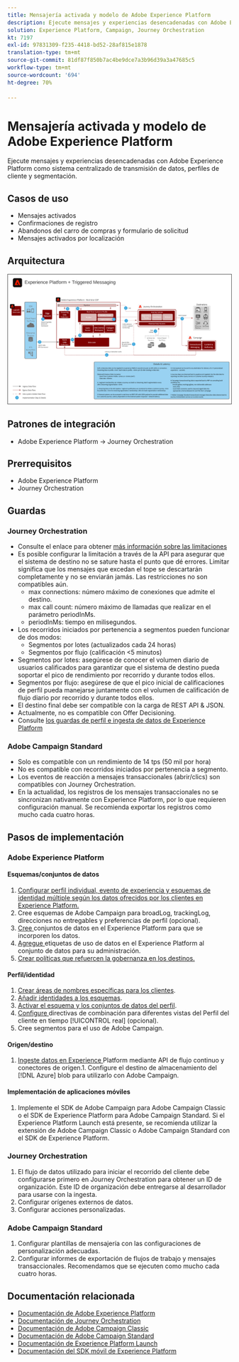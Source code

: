 ```yaml
---
title: Mensajería activada y modelo de Adobe Experience Platform
description: Ejecute mensajes y experiencias desencadenadas con Adobe Experience Platform como sistema centralizado de transmisión de datos, perfiles de cliente y segmentación.
solution: Experience Platform, Campaign, Journey Orchestration
kt: 7197
exl-id: 97831309-f235-4418-bd52-28af815e1878
translation-type: tm+mt
source-git-commit: 81df87f850b7ac4be9dce7a3b96d39a3a47685c5
workflow-type: tm+mt
source-wordcount: '694'
ht-degree: 70%

---
```


# Mensajería activada y modelo de Adobe Experience Platform

Ejecute mensajes y experiencias desencadenadas con Adobe Experience Platform como sistema centralizado de transmisión de datos, perfiles de cliente y segmentación.

## Casos de uso

* Mensajes activados
* Confirmaciones de registro
* Abandonos del carro de compras y formulario de solicitud
* Mensajes activados por localización

## Arquitectura

<img src="assets/triggered.svg" alt="Arquitectura de referencia para el modelo de mensajería activada y Adobe Experience Platform" style="border:1px solid #4a4a4a" />

## Patrones de integración

* Adobe Experience Platform -> Journey Orchestration

## Prerrequisitos

* Adobe Experience Platform
* Journey Orchestration

## Guardas

### Journey Orchestration

* Consulte el enlace para obtener [más información sobre las limitaciones](https://experienceleague.adobe.com/docs/journeys/using/starting-with-journeys/limitations.html?lang=es#starting-with-journeys)
* Es posible configurar la limitación a través de la API para asegurar que el sistema de destino no se sature hasta el punto que dé errores. Limitar significa que los mensajes que excedan el tope se descartarán completamente y no se enviarán jamás. Las restricciones no son compatibles aún.
   * max connections: número máximo de conexiones que admite el destino.
   * max call count: número máximo de llamadas que realizar en el parámetro periodInMs.
   * periodInMs: tiempo en milisegundos.
* Los recorridos iniciados por pertenencia a segmentos pueden funcionar de dos modos:
   * Segmentos por lotes (actualizados cada 24 horas)
   * Segmentos por flujo (calificación &lt;5 minutos)
* Segmentos por lotes: asegúrese de conocer el volumen diario de usuarios calificados para garantizar que el sistema de destino pueda soportar el pico de rendimiento por recorrido y durante todos ellos.
* Segmentos por flujo: asegúrese de que el pico inicial de calificaciones de perfil pueda manejarse juntamente con el volumen de calificación de flujo diario por recorrido y durante todos ellos.
* El destino final debe ser compatible con la carga de REST API &amp; JSON.
* Actualmente, no es compatible con Offer Decisioning.
* Consulte [los guardas de perfil e ingesta de datos de Experience Platform](https://experienceleague.adobe.com/docs/experience-platform/profile/guardrails.html?lang=es)

### Adobe Campaign Standard

* Solo es compatible con un rendimiento de 14 tps (50 mil por hora)
* No es compatible con recorridos iniciados por pertenencia a segmento.
* Los eventos de reacción a mensajes transaccionales (abrir/clics) son compatibles con Journey Orchestration.
* En la actualidad, los registros de los mensajes transaccionales no se sincronizan nativamente con Experience Platform, por lo que requieren configuración manual. Se recomienda exportar los registros como mucho cada cuatro horas.


## Pasos de implementación

### Adobe Experience Platform

#### Esquemas/conjuntos de datos

1. [Configurar perfil individual, evento de experiencia y esquemas de identidad múltiple según los datos ofrecidos por los clientes en Experience Platform.](https://experienceleague.adobe.com/docs/platform-learn/tutorials/schemas/create-a-schema.html)
1. Cree esquemas de Adobe Campaign para broadLog, trackingLog, direcciones no entregables y preferencias de perfil (opcional).
1. [Cree ](https://experienceleague.adobe.com/docs/platform-learn/tutorials/data-ingestion/create-datasets-and-ingest-data.html) conjuntos de datos en el Experience Platform para que se incorporen los datos.
1. [Agregue ](https://experienceleague.adobe.com/docs/platform-learn/tutorials/data-governance/classify-data-using-governance-labels.html) etiquetas de uso de datos en el Experience Platform al conjunto de datos para su administración.
1. [Crear políticas que refuercen la gobernanza en los destinos.](https://experienceleague.adobe.com/docs/platform-learn/tutorials/data-governance/create-data-usage-policies.html)

#### Perfil/identidad

1. [Crear áreas de nombres específicas para los clientes](https://experienceleague.adobe.com/docs/platform-learn/tutorials/identities/label-ingest-and-verify-identity-data.html).
1. [Añadir identidades a los esquemas](https://experienceleague.adobe.com/docs/platform-learn/tutorials/identities/label-ingest-and-verify-identity-data.html).
1. [Activar el esquema y los conjuntos de datos del perfil](https://experienceleague.adobe.com/docs/platform-learn/tutorials/profiles/bring-data-into-the-real-time-customer-profile.html).
1. [Configure ](https://experienceleague.adobe.com/docs/platform-learn/tutorials/profiles/create-merge-policies.html) directivas de combinación para diferentes vistas del Perfil del cliente en tiempo  [!UICONTROL real]  (opcional).
1. Cree segmentos para el uso de Adobe Campaign.

#### Origen/destino

1. [Ingeste datos en Experience ](https://experienceleague.adobe.com/?recommended=ExperiencePlatform-D-1-2020.1.dataingestion) Platform mediante API de flujo continuo y conectores de origen.1. Configure el destino de almacenamiento del  [!DNL Azure] blob para utilizarlo con Adobe Campaign.

#### Implementación de aplicaciones móviles

1. Implemente el SDK de Adobe Campaign para Adobe Campaign Classic o el SDK de Experience Platform para Adobe Campaign Standard. Si el Experience Platform Launch está presente, se recomienda utilizar la extensión de Adobe Campaign Classic o Adobe Campaign Standard con el SDK de Experience Platform.


### Journey Orchestration

1. El flujo de datos utilizado para iniciar el recorrido del cliente debe configurarse primero en Journey Orchestration para obtener un ID de organización. Este ID de organización debe entregarse al desarrollador para usarse con la ingesta.
1. Configurar orígenes externos de datos.
1. Configurar acciones personalizadas.

### Adobe Campaign Standard

1. Configurar plantillas de mensajería con las configuraciones de personalización adecuadas.
1. Configurar informes de exportación de flujos de trabajo y mensajes transaccionales. Recomendamos que se ejecuten como mucho cada cuatro horas.


## Documentación relacionada

* [Documentación de Adobe Experience Platform](https://experienceleague.adobe.com/docs/experience-platform.html?lang=es)
* [Documentación de Journey Orchestration](https://experienceleague.adobe.com/docs/journey-orchestration.html?lang=es)
* [Documentación de Adobe Campaign Classic](https://experienceleague.adobe.com/docs/campaign-classic.html?lang=es)
* [Documentación de Adobe Campaign Standard](https://experienceleague.adobe.com/docs/campaign-standard.html?lang=es)
* [Documentación de Experience Platform Launch](https://experienceleague.adobe.com/docs/launch.html?lang=es)
* [Documentación del SDK móvil de Experience Platform](https://experienceleague.adobe.com/docs/mobile.html?lang=es)
